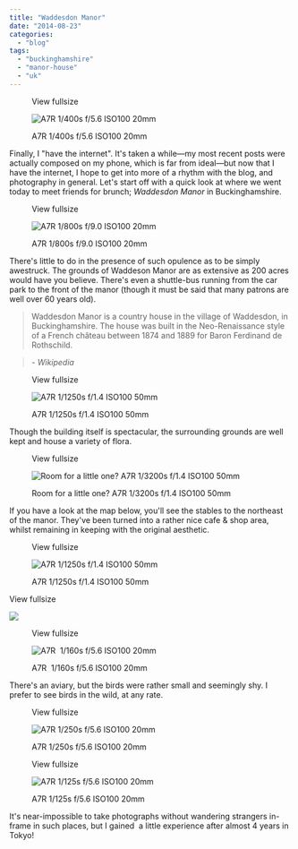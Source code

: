 ```yaml
---
title: "Waddesdon Manor"
date: "2014-08-23"
categories: 
  - "blog"
tags: 
  - "buckinghamshire"
  - "manor-house"
  - "uk"
---
```


<figure>

View fullsize

![A7R 1/400s f/5.6 ISO100 20mm](/assets/images/44760-20140823-dsc02114-ilce-7r.jpg)

<figcaption>



A7R 1/400s f/5.6 ISO100 20mm





</figcaption>



</figure>

Finally, I "have the internet". It's taken a while—my most recent posts were actually composed on my phone, which is far from ideal—but now that I have the internet, I hope to get into more of a rhythm with the blog, and photography in general. Let's start off with a quick look at where we went today to meet friends for brunch; _Waddesdon Manor_ in Buckinghamshire.

<figure>

View fullsize

![A7R 1/800s f/9.0 ISO100 20mm](/assets/images/8ac0c-image-asset.jpeg)

<figcaption>



A7R 1/800s f/9.0 ISO100 20mm





</figcaption>



</figure>

There's little to do in the presence of such opulence as to be simply awestruck. The grounds of Waddeson Manor are as extensive as 200 acres would have you believe. There's even a shuttle-bus running from the car park to the front of the manor (though it must be said that many patrons are well over 60 years old).

> Waddesdon Manor is a country house in the village of Waddesdon, in Buckinghamshire. The house was built in the Neo-Renaissance style of a French château between 1874 and 1889 for Baron Ferdinand de Rothschild.

> _\- Wikipedia_

<figure>

View fullsize

![A7R 1/1250s f/1.4 ISO100 50mm](/assets/images/8acda-image-asset.jpeg)

<figcaption>



A7R 1/1250s f/1.4 ISO100 50mm





</figcaption>



</figure>

Though the building itself is spectacular, the surrounding grounds are well kept and house a variety of flora.

<figure>

View fullsize

![Room for a little one? A7R&nbsp;1/3200s f/1.4 ISO100 50mm](/assets/images/569da-image-asset.jpeg)

<figcaption>



Room for a little one? A7R 1/3200s f/1.4 ISO100 50mm





</figcaption>



</figure>

If you have a look at the map below, you'll see the stables to the northeast of the manor. They've been turned into a rather nice cafe & shop area, whilst remaining in keeping with the original aesthetic.

<figure>

View fullsize

![A7R 1/1250s f/1.4 ISO100 50mm](/assets/images/08f47-image-asset.jpeg)

<figcaption>



A7R 1/1250s f/1.4 ISO100 50mm





</figcaption>



</figure>

View fullsize

![](/assets/images/7c336-image-asset.jpeg)

<figure>

View fullsize

![A7R &nbsp;1/160s f/5.6 ISO100 20mm](/assets/images/ed874-image-asset.jpeg)

<figcaption>



A7R  1/160s f/5.6 ISO100 20mm





</figcaption>



</figure>

There's an aviary, but the birds were rather small and seemingly shy. I prefer to see birds in the wild, at any rate.

<figure>

View fullsize

![A7R&nbsp;1/250s f/5.6 ISO100 20mm](/assets/images/78a54-image-asset.jpeg)

<figcaption>



A7R 1/250s f/5.6 ISO100 20mm





</figcaption>



</figure>

<figure>

View fullsize

![A7R&nbsp;1/125s f/5.6 ISO100 20mm](/assets/images/5c3ba-image-asset.jpeg)

<figcaption>



A7R 1/125s f/5.6 ISO100 20mm





</figcaption>



</figure>

It's near-impossible to take photographs without wandering strangers in-frame in such places, but I gained  a little experience after almost 4 years in Tokyo!
